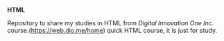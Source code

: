 **HTML**

Repository to share my studies in HTML from *Digital Innovation One Inc.* course.(https://web.dio.me/home) quick HTML course, it is just for study.
